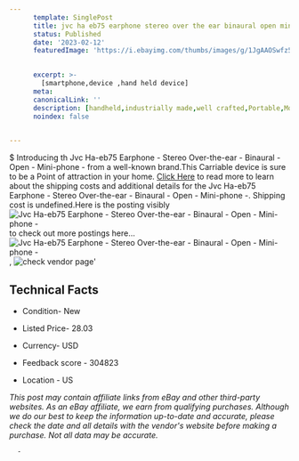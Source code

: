 ```yaml
---
      template: SinglePost
      title: jvc ha eb75 earphone stereo over the ear binaural open mini phone 
      status: Published
      date: '2023-02-12'
      featuredImage: 'https://i.ebayimg.com/thumbs/images/g/1JgAAOSwfz5iM03f/s-l225.jpg'
       

      excerpt: >-
        [smartphone,device ,hand held device]
      meta:
      canonicalLink: ''
      description: [handheld,industrially made,well crafted,Portable,Mobile,Compact,Convenient,Lightweight,Maneuverable,Man-portable,Miniature,Carriable,Hand-held,Light,Holdable,Transportable,Mobile device,Pocket-sized,On-the-go,Wireless,Cordless,Compact size,Convenient size, smartphone,device ,hand held device]
      noindex: false
      

---
```

$
      Introducing th Jvc Ha-eb75 Earphone - Stereo Over-the-ear - Binaural - Open - Mini-phone - from a well-known brand.This Carriable device  is sure to be a Point of attraction  in your home. [Click Here](https://www.ebay.com/itm/393688829883?hash=item5ba9aecfbb%3Ag%3A1JgAAOSwfz5iM03f&mkevt=1&mkcid=1&mkrid=711-53200-19255-0&campid=%253CePNCampaignId%253E&customid=%253CreferenceId%253E&toolid=10049) to read more to learn about the shipping costs and additional details for the Jvc Ha-eb75 Earphone - Stereo Over-the-ear - Binaural - Open - Mini-phone -. Shipping cost is undefined.Here is the posting visibly ![Jvc Ha-eb75 Earphone - Stereo Over-the-ear - Binaural - Open - Mini-phone -](https://i.ebayimg.com/thumbs/images/g/1JgAAOSwfz5iM03f/s-l225.jpg) to check out more postings here... ![Jvc Ha-eb75 Earphone - Stereo Over-the-ear - Binaural - Open - Mini-phone -](https://i.ebayimg.com/images/g/1JgAAOSwfz5iM03f/s-l500.jpg), ![check vendor page](https://origin-galleryplus.ebayimg.com/ws/web/393688829883_2_0_1/225x225.jpg)'

      

 ## Technical Facts 



     
      

 - Condition- New 


      

 - Listed Price- 28.03 


      

 - Currency- USD 


      

 - Feedback score - 304823 


      

 - Location - US 


      
      

 *_This post may contain affiliate links from eBay and other third-party websites. As an eBay affiliate, we earn from qualifying purchases. Although we do our best to keep the information up-to-date and accurate, please check the date and all details with the vendor's website before making a purchase. Not all data may be accurate._*




      -
